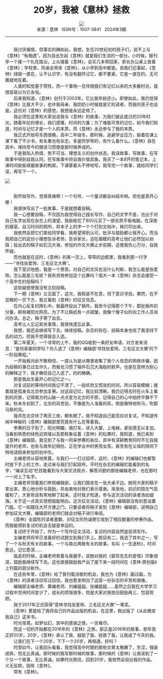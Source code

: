 # <center>20岁，我被《意林》拯救</center>

<div align=center><img src="http://fslib.vip.qikan.cn/img.ashx?key=%d7%f7%d5%df%a3%ba%ba%ce%bc%d2%ba%c0"></div>

<center>来源：意林   ISSN号：1007-3841   2024年3期</center>

* * *

<br>　　我讨厌煽情，但事实的确如此。我想，生在20世纪初的孩子们，说不上与《意林》“有相遇”，因为自出生起《意林》就是我们生活的一部分。小时候，报刊亭一个接一个扎在路沿，上头摆着《意林》，会买几本带回家，家长办公桌上放着《意林》；学校里，同桌会带来《意林》，从小学到高中都是。自我们记事起，《意林》绿就一直在，认不认识字，有没有翻开过它，都不要紧。它是一直在的，无可置疑地在着。  
　　人类的知觉基于惯性，而一个事物一旦伴随我们有记忆以来的大多数时光，就很容易以为它永恒。  
　　后来我知道，《意林》创刊于2003年。它比我年龄还小。即使如此，我仍觉得《意林》比我大不少，也许我母亲、我奶奶小时候就是它的读者，而我的孩子也会是。这份对《意林》的感觉，我想是永远定格了。  
　　我必须在这里和大家说说我与《意林》的故事，为我们彼此度过的20年时光，随着年纪的增长，我们感慨，时间的力量；为了难能可贵的记忆，如今我们知道，时间与记忆才是一个人的本质，而《意林》永远参与了我的本质。  
　　我正式开始写东西很晚，高中二年级冬。那时候，逃避学业压力，偷着在课上课下看了不少书，有名著也有杂志，多是同学带的，有什么看什么。《意林》自在其中。保持至今的閱读习惯便是那时候养成的。  
　　于是我陷入热情、势不可当、理想主义的创作状态，我读故事，写故事，在写故事中得到自我认同，在写故事中将自我价值具象。我买了一本8开的笔记本，上课时间偷偷琢磨故事的构架，下课蒙着头不停地写。我写完一个故事，就给同学们读，再写下一个。

![](http://img.resource.qikan.cn/markvip/qkimages/yili/yili202403/yili20240367-1-l.jpg)

  
<br>　　刚开始写作，觉得真难啊！一个句号、一个量词都会纠结半晌。但也是真开心哪！  
　　我很快写出了一批故事，于是就想着投稿。  
　　我一心想要投稿，不仅因为我觉得自己擅长写作，自己的文字不差，也出于对自己名字出现在杂志上的渴望。我偷偷花了800元买了一部劣质平板电脑，在深夜的寝室、自习时间的厕所，将本子上的字一个个打到文档中，再打印出来。  
　　我依然会把它们拿给同学看，我希望得到认可，批评与鼓励都让我开心。而当我把自己的这份小理想告诉老师，告诉家长，迫在眉睫的高考让他们必然加以劝阻；投出去的稿子如石沉大海，参加的作文大赛止步前期，这使我伤心万分，自我怀疑。  
　　而也就是在这时，《意林》的某一页上，窄窄的边框里，我看到那一行字——“寻找张爱玲、三毛征文大赛”。  
　　我下意识地想，我是一个男孩，对自己的文风也没什么判断，我怎么能是张爱玲，怎么能是三毛呢？我有资格参加这个比赛吗？偌大一本《意林》杂志会接受一个高中生的投稿吗？  
　　这些疑惑使我没有立刻投稿。  
　　下一期《意林》又见面了，这次，我假装不在意，但下意识寻找，果然，在不显眼的一页下方，我又看到《意林》的征文信息。  
　　在内心反复的挣扎中，我最终投出了稿件。我至今记得那个下午，那批稿件的分量，邮局被阳光照亮，为了不让稿纸有一点褶皱，我像个傻子似的向工作人员询问办法。总之，稿子寄了出去。  
　　高考让人忘记其余事情，我很快遗忘此事。  
　　我想，我还会继续写下去，继续投稿，杂志的存在、投稿本身也给了我坚持下去的动力。但我不觉得我会入选。  
　　第二年夏天，一个寻常的上午，我的QQ收到一条好友申请，对方发来消息：“是何家豪同学吗？你入选了《意林》编辑部‘寻找张爱玲、三毛征文大赛’的下一阶段赛程。”  
　　一开始我对此不敢相信，一度认为是从哪里收集了我个人信息的网络诈骗，因为投稿的事已过去许久，而我也习惯了稿件石沉大海般的默声。也是在意林方耐心的解释之下，我才确信自己入选了，的的确确。  
　　那是我此生最开心的记忆之一。  
　　对复试前的等待时间我记不清了，一段欢欣又慌张的时间，所以容易模糊；接着就是孤身去北京参加复赛。对这段记忆，我比较清晰。我仍记得去时在火车上看到的风景，记得南方的山脉一点点变为北方的平原，记得自己的心中始终平静不下来。秋末冬初到了，北京的风苍劲，不像是为人准备的风，倒是像特地吹马，吹那马鬃的风。  
　　我共在北京待了两天三夜，都失眠了。我不知道自己能否应对复试，不知道传闻中神秘的《意林》编辑部里究竟有什么在等着我。  
　　参赛的日子到了，阳光明媚，我打车，进入大厦，上电梯，紧张感无以复加，当看到熟悉的绿色迎宾墙以及那枚象征着《意林》的松果时，我知道，我已来到《意林》编辑部。我见到了与我一同来参赛的各位，其中有深耕教育同时不忘自我提升的老师，也有与我年纪相仿，正在学业中的男孩女孩，甚至有在父母的陪同下特地请假来参加的初中生。  
　　主编老师从容地笑着，与我们一一打过招呼，这时，《意林》的编辑们也都暂时放下手上的工作，走过来与我们打起招呼。平时在杂志的编辑栏能看到的名字，“编读互动”栏目能看到与大家交流观点、解答问题的那些编辑老师，也在那时一一对上了名字。  
　　主编老师领着我们参观编辑部，让我们围坐在一张大桌子边。她将大家的稿子拿出来，悉心地分析与鼓励，并由衷地对我们表示感谢。渐渐地，初识的陌生气氛缓和了，大家有说有笑地聊了起来。这时我才知道，参与这次活动的读者浩如烟海。关于这一点其实想想就能明白。这次征文活动，《意林》编辑部没有刻意设置门槛，它一如既往大开方便之门，只要读者将稿子发到《意林》编辑部，说明自己参加征文大赛，编辑部的老师们就会对稿子进行审阅。  
　　《意林》全国性的读者基数、对征文的热诚使它收到了相应数量的参赛作品。而我能得到复试的机会无疑是幸运的。  
　　复试终于开始了。作为一个写作征文活动，复试的内容自然是现场写作。  
　　主编老师将早已准备好的试题交到我们手上。题目有二，我选了其中之一，写了一个与秋天有关的故事，一个与南北两极有关的故事，名叫《一生逐秋》，时间愈远，记忆愈深……  
　　临走的时候，主编老师笑着与我握手，说她对我的《窗帘先生的爱情》印象很深，鼓励我继续写下去。这也直接鼓励我产出了接下来一段时间在《意林·原创版》上刊载的部分新作。  
　　在这些年里，《意林》给了我刊载诗歌的机会，我也为《意林》画过画，为《意林》的读者活动写过回信。我也愈发明白了运营一份杂志的辛苦和艰难。  
　　编辑部主编老师、黄编老师、刘编姐姐、张编姐姐……虽然之后我在大学学习过程中空闲时间变少了，成长的烦恼很多，但是大家对我依旧鼓励再三、包容照顾。  
　　我于2017年正式获得“意林寻找张爱玲、三毛征文大赛”一等奖。  
　　《意林》更是给了我将自己的作品出版的机会。在这里，我出版了《从此晚安我自己》这本书。  
　　时光荏苒，如梦似幻，其中的感谢之情，一言难尽。  
　　而这一切的开始都在2016年的《意林》之旅。那正是2016年的故事，那年我正好20岁。20岁，《意林》承认了我、鼓励了我、拯救了我，让我成了今天的我。  
　　让我们在下一个20岁，下下一个20岁，再相遇，好吗？  
　　时至如今，让我回头看看，我觉得高中时期的那些文章太稚嫩了，生涩，强装成熟，但无比真诚。那时候的我写那时候的故事，那时候的《意林》让我读到了一个又一个故事，无比真诚。如果时光倒流，回到20岁，我依然会投出我的作品，义无反顾，因有《意林》。  
　　常有《意林》。
